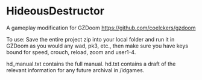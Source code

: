 # HideousDestructor
A gameplay modification for GZDoom https://github.com/coelckers/gzdoom

To use:
Save the entire project zip into your local folder and run it in GZDoom as you would any wad, pk3, etc.,
then make sure you have keys bound for speed, crouch, reload, zoom and user1-4.

hd_manual.txt contains the full manual.
hd.txt contains a draft of the relevant information for any future archival in /idgames.
